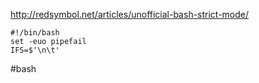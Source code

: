 
http://redsymbol.net/articles/unofficial-bash-strict-mode/

```
#!/bin/bash
set -euo pipefail
IFS=$'\n\t'
```

#bash 